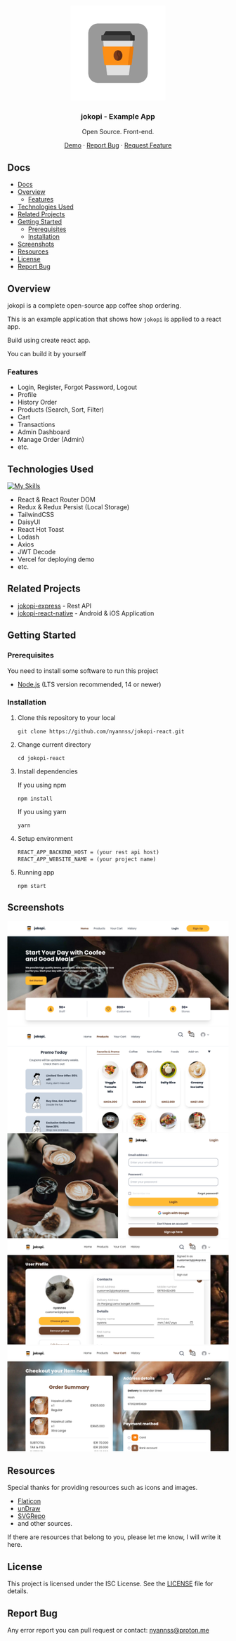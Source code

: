 <div align="center">
<img src="./public/assets/images/logo.png"/>
<h3 align="center"><b>jokopi</b> - Example App</h3>
   <p align="center">
   Open Source. Front-end.
   </p>

   [Demo](https://jokopi-react.vercel.app/) · [Report Bug](#report-bug) · [Request Feature](#report-bug)

</div>

## Docs

- [Docs](#docs)
- [Overview](#overview)
  - [Features](#features)
- [Technologies Used](#technologies-used)
- [Related Projects](#related-projects)
- [Getting Started](#getting-started)
  - [Prerequisites](#prerequisites)
  - [Installation](#installation)
- [Screenshots](#screenshots)
- [Resources](#resources)
- [License](#license)
- [Report Bug](#report-bug)

## Overview

jokopi is a complete open-source app coffee shop ordering.

This is an example application that shows how `jokopi` is applied to a react app.

Build using create react app.

You can build it by yourself

### Features

- Login, Register, Forgot Password, Logout
- Profile
- History Order
- Products (Search, Sort, Filter)
- Cart
- Transactions
- Admin Dashboard
- Manage Order (Admin)
- etc.

## Technologies Used

[![My Skills](https://skillicons.dev/icons?i=react,redux,tailwind,vercel)](https://skillicons.dev)

- React & React Router DOM
- Redux & Redux Persist (Local Storage)
- TailwindCSS
- DaisyUI
- React Hot Toast
- Lodash
- Axios
- JWT Decode
- Vercel for deploying demo
- etc.

## Related Projects

- [jokopi-express](https://github.com/nyannss/jokopi) - Rest API
- [jokopi-react-native](https://github.com/nyannss/jokopi-react-native) - Android & iOS Application

## Getting Started

### Prerequisites

   You need to install some software to run this project

- [Node.js](https://nodejs.org/en/download) (LTS version recommended, 14 or newer)

### Installation

1. Clone this repository to your local

   ```
   git clone https://github.com/nyannss/jokopi-react.git
   ```

2. Change current directory

   ```
   cd jokopi-react
   ```

3. Install dependencies

   If you using npm

   ```
   npm install
   ```

   If you using yarn

   ```
   yarn
   ```

4. Setup environment

   ```
   REACT_APP_BACKEND_HOST = (your rest api host)
   REACT_APP_WEBSITE_NAME = (your project name)
   ```

5. Running app

    ```
    npm start
    ```

## Screenshots

<img src="./public/assets/screenshots/1.png"/>
<img src="./public/assets/screenshots/2.png"/>
<img src="./public/assets/screenshots/3.png"/>
<img src="./public/assets/screenshots/4.png"/>
<img src="./public/assets/screenshots/5.png"/>

## Resources

Special thanks for providing resources such as icons and images.

- [Flaticon](https://flaticon.com/)
- [unDraw](https://undraw.co/)
- [SVGRepo](https://svgrepo.com/)
- and other sources.
  
If there are resources that belong to you, please let me know, I will write it here.

## License

This project is licensed under the ISC License. See the [LICENSE](LICENSE) file for details.

<!-- ![](assets/screenshots/1.jpg)

![](assets/screenshots/2.jpg) -->
## Report Bug

Any error report you can pull request
or contact: <nyannss@proton.me>
